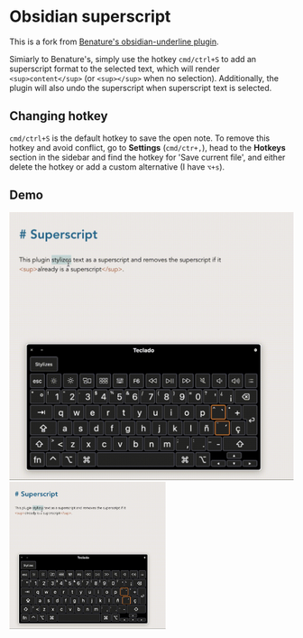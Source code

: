 # Obsidian superscript

This is a fork from [Benature's obsidian-underline plugin](https://github.com/Benature/obsidian-underline).

Simiarly to Benature's, simply use the hotkey `cmd/ctrl+S` to add an superscript format to the selected text, which will render `<sup>content</sup>` (or `<sup></sup>` when no selection). Additionally, the plugin will also undo the superscript when superscript text is selected.

## Changing hotkey
`cmd/ctrl+S` is the default hotkey to save the open note. To remove this hotkey and avoid conflict, go to **Settings** (`cmd/ctr+,`), head to the **Hotkeys** section in the sidebar and find the hotkey for 'Save current file', and either delete the hotkey or add a custom alternative (I have `⌥+s`).


## Demo
![Obsidian superscript plugin demo](demo.gif)
<img src="demo.gif" width="55%" height=auto/>


